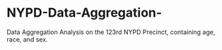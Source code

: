 # NYPD-Data-Aggregation-
Data Aggregation Analysis on the 123rd NYPD Precinct, containing age, race, and sex.
